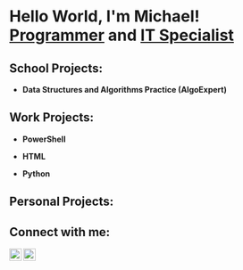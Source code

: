 <h1>Hello World, I'm Michael! <br/><a href="https://github.com/Michael-A-Hylton">Programmer</a> and <a href="www.linkedin.com/in/michael-hylton-93182332a">IT Specialist</a> </h1>
  
<h2> School Projects:</h2>

- <b>Data Structures and Algorithms Practice (AlgoExpert)</b>
  

  
<h2> Work Projects:</h2>
  
  - <b>PowerShell</b>
  
- <b>HTML</b>

- <b>Python</b>
    
<h2> Personal Projects:</h2>




<h2> Connect with me:</h2>


[<img align="left" alt="MichaelHylton | LinkedIn" width="22px" src="https://cdn.jsdelivr.net/npm/simple-icons@v3/icons/linkedin.svg" />][linkedin]
[<img align="left" alt="MichaelHylton | Instagram" width="22px" src="https://cdn.jsdelivr.net/npm/simple-icons@v3/icons/instagram.svg" />][instagram]


[instagram]: https://www.instagram.com/micha3lhylton/
[linkedin]: https://linkedin.com/in/michael-hylton-93182332a/

<!--
**Michael-A-Hylton/Michael-A-Hylton** is a ✨ _special_ ✨ repository because its `README-Michael-A-Hylton.md` (this file) appears on your GitHub profile.

Here are some ideas to get you started:

- 🔭 I’m currently working on ...
- 🌱 I’m currently learning ...

-->
